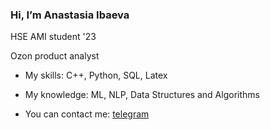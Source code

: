 ### Hi, I’m Anastasia Ibaeva
HSE AMI student '23

Ozon product analyst

- My skills: C++, Python, SQL, Latex

- My knowledge: ML, NLP, Data Structures and Algorithms

- You can contact me: [telegram](https://t.me/anastasia_iii)
